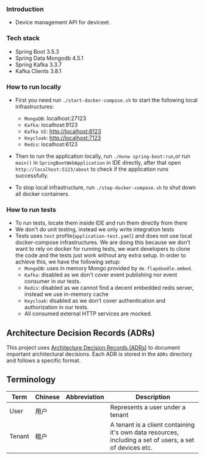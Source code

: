 ### Introduction

- Device management API for deviceet.

### Tech stack

- Spring Boot 3.5.3
- Spring Data Mongodb 4.5.1
- Spring Kafka 3.3.7
- Kafka Clients 3.8.1

### How to run locally

- First you need run `./start-docker-compose.sh` to start the following local infrastructures:
    - `MongoDB`: localhost:27123
    - `Kafka`: localhost:9123
    - `Kafka UI`: [http://localhost:8123](http://localhost:8123)
    - `Keycloak`: [http://localhost:7123](http://localhost:7123)
    - `Redis`: localhost:6123

- Then to run the application locally, run `./mvnw spring-boot:run`,or run `main()` in `SpringBootWebApplication` in IDE
  directly, after that open
  `http://localhost:5123/about` to check if the application runs successfully.
- To stop local infrastructure, run `./stop-docker-compose.sh` to shut down all docker containers.

### How to run tests

- To run tests, locate them inside IDE and run them directly from there
- We don't do unit testing, instead we only write integration tests
- Tests uses `test` profile(`application-test.yaml`) and does not use local docker-compose infrastructures. We are doing
  this because we don't want to rely on docker for running tests, we want developers to clone the code and the tests
  just work without any extra setup. In order to achieve this, we have the following setup:
    - `MongoDB`: uses in memory Mongo provided by `de.flapdoodle.embed`.
    - `Kafka`: disabled as we don't cover event publishing nor event consumer in our tests.
    - `Redis`: disabled as we cannot find a decent embedded redis server, instead we use in-memory cache
    - `Keycloak`: disabled as we don't cover authentication and authorization in our tests.
    - All consumed external HTTP services are mocked.

## Architecture Decision Records (ADRs)

This project uses [Architecture Decision Records (ADRs)](https://adr.github.io/) to document important architectural
decisions. Each ADR is stored in the `ADRs` directory and follows a specific format.

## Terminology

| Term   | Chinese | Abbreviation | Description                                                                                              |
|--------|---------|--------------|----------------------------------------------------------------------------------------------------------|
| User   | 用户      |              | Represents a user under a tenant                                                                         |
| Tenant | 租户      |              | A tenant is a client containing it's own data resources, including a set of users, a set of devices etc. |